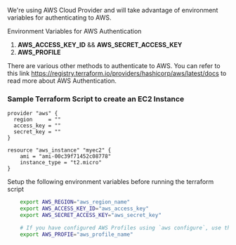 We're using AWS Cloud Provider and will take advantage of environment variables for authenticating to AWS.

Environment Variables for AWS Authentication
1. **AWS_ACCESS_KEY_ID** && **AWS_SECRET_ACCESS_KEY**
2. **AWS_PROFILE**

There are various other methods to authenticate to AWS. You can refer to this link https://registry.terraform.io/providers/hashicorp/aws/latest/docs to read more about AWS Authentication.

### Sample Terraform Script to create an EC2 Instance
```TF
provider "aws" {
  region     = ""
  access_key = ""
  secret_key = ""
}

resource "aws_instance" "myec2" {
    ami = "ami-00c39f71452c08778"
    instance_type = "t2.micro"
}
```
Setup the following environment variables before running the terraform script
```BASH
    export AWS_REGION="aws_region_name"
    export AWS_ACCESS_KEY_ID="aws_access_key"
    export AWS_SECRET_ACCESS_KEY="aws_secret_key"

    # If you have configured AWS Profiles using `aws configure`, use the following command -
    export AWS_PROFIE="aws_profile_name"
```